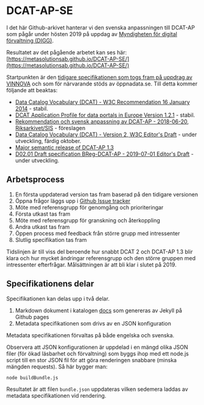# DCAT-AP-SE

I det här Github-arkivet hanterar vi den svenska anpassningen till DCAT-AP som pågår under hösten 2019 på uppdag av [Myndigheten för digital förvaltning (DIGG)](https://www.digg.se).

Resultatet av det pågående arbetet kan ses här: [https://metasolutionsab.github.io/DCAT-AP-SE/](https://metasolutionsab.github.io/DCAT-AP-SE/)

Startpunkten är den [tidigare specifikationen som togs fram på uppdrag av VINNOVA](https://lankadedata.se/spec/DCAT-AP-SE/)
och som för närvarande stöds av öppnadata.se. Till detta kommer följande att beaktas:

- [Data Catalog Vocabulary (DCAT) - W3C Recommendation 16 January 2014](https://www.w3.org/TR/vocab-dcat/) - stabil.
- [DCAT Application Profile for data portals in Europe Version 1.2.1](https://joinup.ec.europa.eu/release/dcat-ap/121) - stabil.
- [Rekommendation och svensk anpassning av DCAT-AP - 2018-06-20, Riksarkivet/SIS](https://oppnadata.se/wp-content/uploads/2018/06/Bilaga_8_DCAT-AP1.1-Svensk-rekommendation.pdf) - föreslagen
- [Data Catalog Vocabulary (DCAT) - Version 2, W3C Editor's Draft](https://w3c.github.io/dxwg/dcat/) - under utveckling, färdig oktober.
- [Major semantic release of DCAT-AP 1.3](https://joinup.ec.europa.eu/solution/dcat-application-profile-data-portals-europe/news/dcat-ap-releases-2019)
- [D02.01 Draft specification BReg-DCAT-AP - 2019-07-01 Editor's Draft](https://joinup.ec.europa.eu/solution/abr-specification-registry-registries) - under utveckling.

## Arbetsprocess

1. En första uppdaterad version tas fram baserad på den tidigare versionen
2. Öppna frågor läggs upp i [Github Issue tracker](https://github.com/MetaSolutionsAB/DCAT-AP-SE/issues)
3. Möte med referensgrupp för genomgång och prioriteringar
4. Första utkast tas fram
5. Möte med referensgrupp för granskning och återkoppling
6. Andra utkast tas fram
7. Öppen process med feedback från större grupp med intressenter
8. Slutlig specifikation tas fram

Tidslinjen är till viss del beroende hur snabbt DCAT 2 och DCAT-AP 1.3 blir klara och hur mycket 
ändringar referensgrupp och den större gruppen med intressenter efterfrågar. Målsättningen är att bli klar i slutet på 2019. 

## Specifikationens delar

Specifikationen kan delas upp i två delar.

1. Markdown dokument i katalogen [docs](docs) som genereras av Jekyll på Github pages
2. Metadata specifikationen som drivs av en JSON konfiguration

Metadata specifikationen förvaltas på både engelska och svenska.

Observera att JSON konfigurationen är uppdelad i en mängd olika JSON filer (för ökad läsbarhet och förvaltning)
som byggs ihop med ett node.js script till en stor JSON fil för att göra renderingen snabbare (minska mängden requests).
Så här bygger man:

    node buildBundle.js
    
Resultatet är att filen `bundle.json` uppdateras vilken sedemera laddas av metadata specifikationen vid rendering.